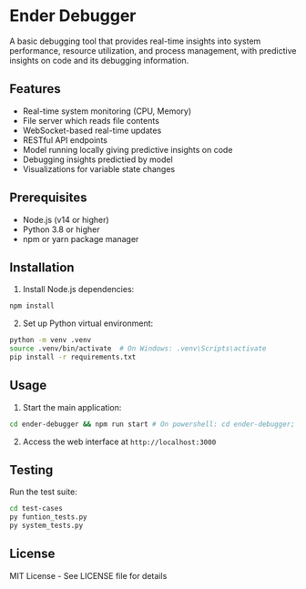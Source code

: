 # Ender Debugger

A basic debugging tool that provides real-time insights into system performance, resource utilization, and process management, with predictive insights on code and its debugging information.

## Features

- Real-time system monitoring (CPU, Memory)
- File server which reads file contents
- WebSocket-based real-time updates
- RESTful API endpoints
- Model running locally giving predictive insights on code
- Debugging insights predictied by model
- Visualizations for variable state changes

## Prerequisites

- Node.js (v14 or higher)
- Python 3.8 or higher
- npm or yarn package manager

## Installation

1. Install Node.js dependencies:
```bash
npm install
```

2. Set up Python virtual environment:
```bash
python -m venv .venv
source .venv/bin/activate  # On Windows: .venv\Scripts\activate
pip install -r requirements.txt
```

## Usage

1. Start the main application:
```bash
cd ender-debugger && npm run start # On powershell: cd ender-debugger; npm run start
```

2. Access the web interface at `http://localhost:3000`

## Testing

Run the test suite:
```bash
cd test-cases
py funtion_tests.py
py system_tests.py
```

## License

MIT License - See LICENSE file for details 
